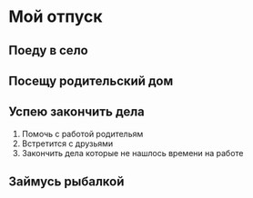 # Мой отпуск

## Поеду в село

## Посещу родительский дом

## Успею закончить дела
1. Помочь с работой родительям
2. Встретится с друзьями
3. Закончить дела которые не нашлось времени на работе
## Займусь рыбалкой